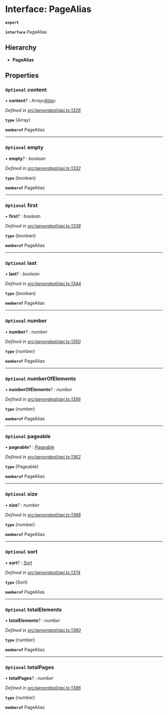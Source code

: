 # Interface: PageAlias

**`export`** 

**`interface`** PageAlias

## Hierarchy

* **PageAlias**

## Properties

### `Optional` content

• **content**? : *Array‹[Alias](_generated_api_.alias.md)›*

*Defined in [src/generated/api.ts:1326](https://github.com/mailslurp/mailslurp-client-ts-js/blob/45dbdd8/src/generated/api.ts#L1326)*

**`type`** {Array<Alias>}

**`memberof`** PageAlias

___

### `Optional` empty

• **empty**? : *boolean*

*Defined in [src/generated/api.ts:1332](https://github.com/mailslurp/mailslurp-client-ts-js/blob/45dbdd8/src/generated/api.ts#L1332)*

**`type`** {boolean}

**`memberof`** PageAlias

___

### `Optional` first

• **first**? : *boolean*

*Defined in [src/generated/api.ts:1338](https://github.com/mailslurp/mailslurp-client-ts-js/blob/45dbdd8/src/generated/api.ts#L1338)*

**`type`** {boolean}

**`memberof`** PageAlias

___

### `Optional` last

• **last**? : *boolean*

*Defined in [src/generated/api.ts:1344](https://github.com/mailslurp/mailslurp-client-ts-js/blob/45dbdd8/src/generated/api.ts#L1344)*

**`type`** {boolean}

**`memberof`** PageAlias

___

### `Optional` number

• **number**? : *number*

*Defined in [src/generated/api.ts:1350](https://github.com/mailslurp/mailslurp-client-ts-js/blob/45dbdd8/src/generated/api.ts#L1350)*

**`type`** {number}

**`memberof`** PageAlias

___

### `Optional` numberOfElements

• **numberOfElements**? : *number*

*Defined in [src/generated/api.ts:1356](https://github.com/mailslurp/mailslurp-client-ts-js/blob/45dbdd8/src/generated/api.ts#L1356)*

**`type`** {number}

**`memberof`** PageAlias

___

### `Optional` pageable

• **pageable**? : *[Pageable](_generated_api_.pageable.md)*

*Defined in [src/generated/api.ts:1362](https://github.com/mailslurp/mailslurp-client-ts-js/blob/45dbdd8/src/generated/api.ts#L1362)*

**`type`** {Pageable}

**`memberof`** PageAlias

___

### `Optional` size

• **size**? : *number*

*Defined in [src/generated/api.ts:1368](https://github.com/mailslurp/mailslurp-client-ts-js/blob/45dbdd8/src/generated/api.ts#L1368)*

**`type`** {number}

**`memberof`** PageAlias

___

### `Optional` sort

• **sort**? : *[Sort](_generated_api_.sort.md)*

*Defined in [src/generated/api.ts:1374](https://github.com/mailslurp/mailslurp-client-ts-js/blob/45dbdd8/src/generated/api.ts#L1374)*

**`type`** {Sort}

**`memberof`** PageAlias

___

### `Optional` totalElements

• **totalElements**? : *number*

*Defined in [src/generated/api.ts:1380](https://github.com/mailslurp/mailslurp-client-ts-js/blob/45dbdd8/src/generated/api.ts#L1380)*

**`type`** {number}

**`memberof`** PageAlias

___

### `Optional` totalPages

• **totalPages**? : *number*

*Defined in [src/generated/api.ts:1386](https://github.com/mailslurp/mailslurp-client-ts-js/blob/45dbdd8/src/generated/api.ts#L1386)*

**`type`** {number}

**`memberof`** PageAlias
